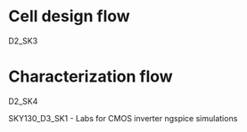 # Cell design flow 

D2_SK3 


# Characterization flow

D2_SK4 


SKY130_D3_SK1 - Labs for CMOS inverter ngspice simulations

